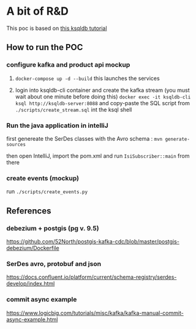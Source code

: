 # A bit of R&D

This poc is based on [this ksqldb tutorial](https://docs.ksqldb.io/en/latest/tutorials/event-driven-microservice/)

## How to run the POC

### configure kafka and product api mockup

1) `docker-compose up -d --build` this launches the services

2) login into ksqldb-cli container and create the kafka stream (you must wait about one minute before doing this)
`docker exec -it ksqldb-cli ksql http://ksqldb-server:8088`
and copy-paste the SQL script from `./scripts/create_stream.sql` int the ksql shell

### Run the java application in intelliJ

first genereate the SerDes classes with the Avro schema : `mvn generate-sources`

then open IntelliJ, import the pom.xml and run `IsiSubscriber::main` from there

### create events (mockup)
run `./scripts/create_events.py`

## References

### debezium + postgis (pg v. 9.5)

https://github.com/52North/postgis-kafka-cdc/blob/master/postgis-debezium/Dockerfile

### SerDes avro, protobuf and json

https://docs.confluent.io/platform/current/schema-registry/serdes-develop/index.html

### commit async example

https://www.logicbig.com/tutorials/misc/kafka/kafka-manual-commit-async-example.html

